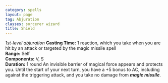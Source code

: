 ```yaml
---
category: spells
layout: page
tag: Abjuration
classes: sorcerer wizard
title: Shield
---
```


_1st-level abjuration_ **Casting Time:** 1 reaction, which you take when you are hit by an attack or targeted by the magic missile spell    
**Range:** Self    
**Components:** V, S    
**Duration:** 1 round An invisible barrier of magical force appears and protects you. Until the start of your next turn, you have a +5 bonus to AC, including against the triggering attack, and you take no damage from **_magic missile_**. 